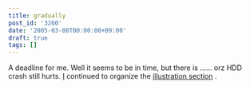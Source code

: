 ```yaml
---
title: gradually
post_id: '3260'
date: '2005-03-08T00:00:00+09:00'
draft: true
tags: []
---
```


A deadline for me. Well it seems to be in time, but there is ...... orz HDD crash still hurts. [I](/category/products/illustration) continued to organize the [illustration section](/category/products/illustration) .
